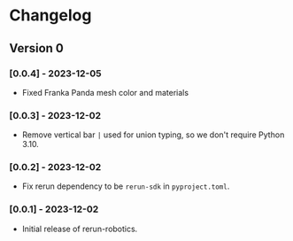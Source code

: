 # Changelog

## Version 0

### [0.0.4] - 2023-12-05

- Fixed Franka Panda mesh color and materials

### [0.0.3] - 2023-12-02

- Remove vertical bar `|` used for union typing, so we don't require Python 3.10.

### [0.0.2] - 2023-12-02

- Fix rerun dependency to be `rerun-sdk` in `pyproject.toml`.

### [0.0.1] - 2023-12-02

- Initial release of rerun-robotics.


